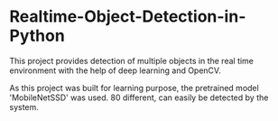# Realtime-Object-Detection-in-Python
This project provides detection of multiple objects in the real time environment with the help of deep learning and OpenCV.


As this project was built for learning purpose, the pretrained model 'MobileNetSSD' was used. 80 different, can easily be detected by the system.   
